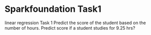 # Sparkfoundation Task1
linear regression
Task 1
Predict the score of the student based on the number of hours.
Predict score if a student studies for 9.25 hrs?
